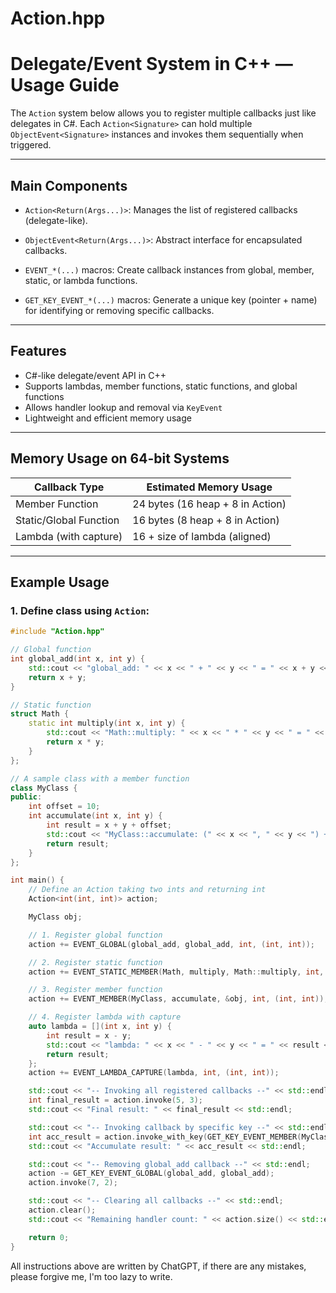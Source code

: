 # Action.hpp  
# Delegate/Event System in C++ — Usage Guide

The `Action` system below allows you to register multiple callbacks just like delegates in C#. Each `Action<Signature>` can hold multiple `ObjectEvent<Signature>` instances and invokes them sequentially when triggered.

---

## Main Components

- `Action<Return(Args...)>`: Manages the list of registered callbacks (delegate-like).

- `ObjectEvent<Return(Args...)>`: Abstract interface for encapsulated callbacks.

- `EVENT_*(...)` macros: Create callback instances from global, member, static, or lambda functions.

- `GET_KEY_EVENT_*(...)` macros: Generate a unique key (pointer + name) for identifying or removing specific callbacks.

---

## Features

- C#-like delegate/event API in C++
- Supports lambdas, member functions, static functions, and global functions
- Allows handler lookup and removal via `KeyEvent`
- Lightweight and efficient memory usage

---

## Memory Usage on 64-bit Systems

| Callback Type         | Estimated Memory Usage             |
|-----------------------|------------------------------------|
| Member Function        | 24 bytes (16 heap + 8 in Action)   |
| Static/Global Function | 16 bytes (8 heap + 8 in Action)    |
| Lambda (with capture)  | 16 + size of lambda (aligned)      |

---

## Example Usage

### 1. Define class using `Action`:

```cpp
#include "Action.hpp"

// Global function
int global_add(int x, int y) {
    std::cout << "global_add: " << x << " + " << y << " = " << x + y << std::endl;
    return x + y;
}

// Static function
struct Math {
    static int multiply(int x, int y) {
        std::cout << "Math::multiply: " << x << " * " << y << " = " << x * y << std::endl;
        return x * y;
    }
};

// A sample class with a member function
class MyClass {
public:
    int offset = 10;
    int accumulate(int x, int y) {
        int result = x + y + offset;
        std::cout << "MyClass::accumulate: (" << x << ", " << y << ") + offset " << offset << " = " << result << std::endl;
        return result;
    }
};

int main() {
    // Define an Action taking two ints and returning int
    Action<int(int, int)> action;

    MyClass obj;

    // 1. Register global function
    action += EVENT_GLOBAL(global_add, global_add, int, (int, int));

    // 2. Register static function
    action += EVENT_STATIC_MEMBER(Math, multiply, Math::multiply, int, (int, int));

    // 3. Register member function
    action += EVENT_MEMBER(MyClass, accumulate, &obj, int, (int, int));

    // 4. Register lambda with capture
    auto lambda = [](int x, int y) {
        int result = x - y;
        std::cout << "lambda: " << x << " - " << y << " = " << result << std::endl;
        return result;
    };
    action += EVENT_LAMBDA_CAPTURE(lambda, int, (int, int));

    std::cout << "-- Invoking all registered callbacks --" << std::endl;
    int final_result = action.invoke(5, 3);
    std::cout << "Final result: " << final_result << std::endl;

    std::cout << "-- Invoking callback by specific key --" << std::endl;
    int acc_result = action.invoke_with_key(GET_KEY_EVENT_MEMBER(MyClass, accumulate, &obj), 2, 4);
    std::cout << "Accumulate result: " << acc_result << std::endl;

    std::cout << "-- Removing global_add callback --" << std::endl;
    action -= GET_KEY_EVENT_GLOBAL(global_add, global_add);
    action.invoke(7, 2);

    std::cout << "-- Clearing all callbacks --" << std::endl;
    action.clear();
    std::cout << "Remaining handler count: " << action.size() << std::endl;

    return 0;
}
```
All instructions above are written by ChatGPT, if there are any mistakes, please forgive me, I'm too lazy to write.
